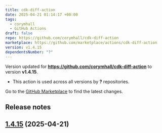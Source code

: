 ```yaml
---
title: cdk-diff-action
date: 2025-04-21 01:14:17 +00:00
tags:
  - corymhall
  - GitHub Actions
draft: false
repo: https://github.com/corymhall/cdk-diff-action
marketplace: https://github.com/marketplace/actions/cdk-diff-action
version: v1.4.15
dependentsNumber: "?"
---
```



Version updated for **https://github.com/corymhall/cdk-diff-action** to version **v1.4.15**.
- This action is used across all versions by **?** repositories.

Go to the [GitHub Marketplace](https://github.com/marketplace/actions/cdk-diff-action) to find the latest changes.

## Release notes


## [1.4.15](https://github.com/corymhall/cdk-diff-action/compare/v1.4.14...v1.4.15) (2025-04-21)

